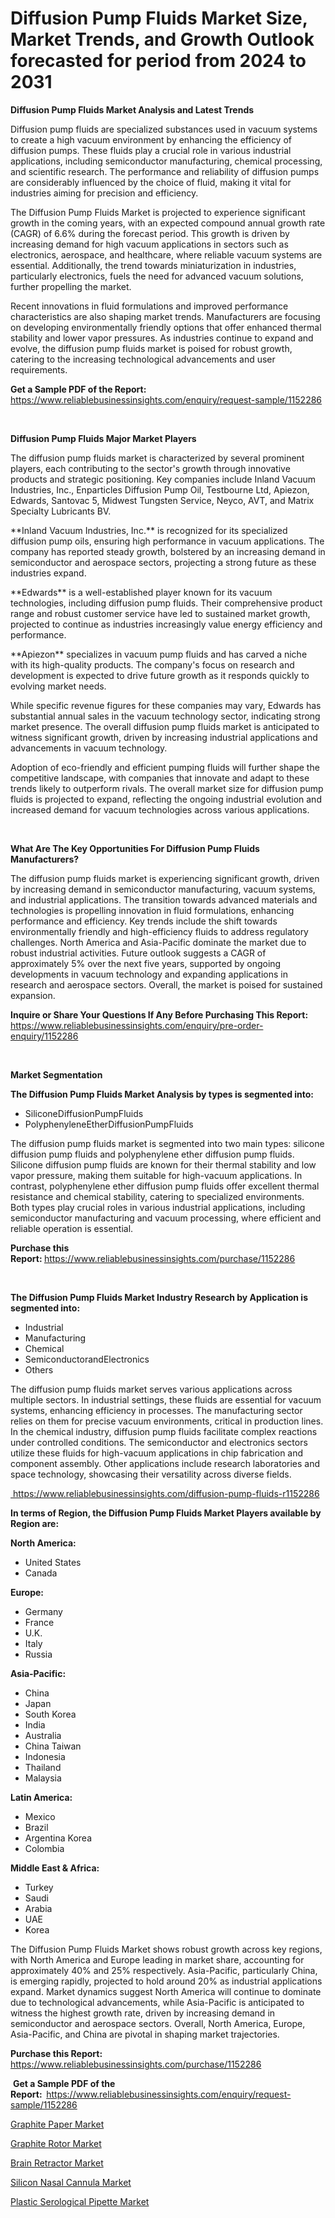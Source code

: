 <p><h1>Diffusion Pump Fluids Market Size, Market Trends, and Growth Outlook forecasted for period from 2024 to 2031</h1></p><p><strong>Diffusion Pump Fluids Market Analysis and Latest Trends</strong></p>
<p><p>Diffusion pump fluids are specialized substances used in vacuum systems to create a high vacuum environment by enhancing the efficiency of diffusion pumps. These fluids play a crucial role in various industrial applications, including semiconductor manufacturing, chemical processing, and scientific research. The performance and reliability of diffusion pumps are considerably influenced by the choice of fluid, making it vital for industries aiming for precision and efficiency.</p><p>The Diffusion Pump Fluids Market is projected to experience significant growth in the coming years, with an expected compound annual growth rate (CAGR) of 6.6% during the forecast period. This growth is driven by increasing demand for high vacuum applications in sectors such as electronics, aerospace, and healthcare, where reliable vacuum systems are essential. Additionally, the trend towards miniaturization in industries, particularly electronics, fuels the need for advanced vacuum solutions, further propelling the market.</p><p>Recent innovations in fluid formulations and improved performance characteristics are also shaping market trends. Manufacturers are focusing on developing environmentally friendly options that offer enhanced thermal stability and lower vapor pressures. As industries continue to expand and evolve, the diffusion pump fluids market is poised for robust growth, catering to the increasing technological advancements and user requirements.</p></p>
<p><strong>Get a Sample PDF of the Report:&nbsp;</strong> <a href="https://www.reliablebusinessinsights.com/enquiry/request-sample/1152286?utm_campaign=1094&utm_medium=2&utm_source=Github&utm_content=ia&utm_term=07112024&utm_id=diffusion-pump-fluids">https://www.reliablebusinessinsights.com/enquiry/request-sample/1152286</a></p>
<p>&nbsp;</p>
<p><strong>Diffusion Pump Fluids Major Market Players</strong></p>
<p><p>The diffusion pump fluids market is characterized by several prominent players, each contributing to the sector's growth through innovative products and strategic positioning. Key companies include Inland Vacuum Industries, Inc., Enparticles Diffusion Pump Oil, Testbourne Ltd, Apiezon, Edwards, Santovac 5, Midwest Tungsten Service, Neyco, AVT, and Matrix Specialty Lubricants BV.</p><p>**Inland Vacuum Industries, Inc.** is recognized for its specialized diffusion pump oils, ensuring high performance in vacuum applications. The company has reported steady growth, bolstered by an increasing demand in semiconductor and aerospace sectors, projecting a strong future as these industries expand.</p><p>**Edwards** is a well-established player known for its vacuum technologies, including diffusion pump fluids. Their comprehensive product range and robust customer service have led to sustained market growth, projected to continue as industries increasingly value energy efficiency and performance.</p><p>**Apiezon** specializes in vacuum pump fluids and has carved a niche with its high-quality products. The company's focus on research and development is expected to drive future growth as it responds quickly to evolving market needs.</p><p>While specific revenue figures for these companies may vary, Edwards has substantial annual sales in the vacuum technology sector, indicating strong market presence. The overall diffusion pump fluids market is anticipated to witness significant growth, driven by increasing industrial applications and advancements in vacuum technology. </p><p>Adoption of eco-friendly and efficient pumping fluids will further shape the competitive landscape, with companies that innovate and adapt to these trends likely to outperform rivals. The overall market size for diffusion pump fluids is projected to expand, reflecting the ongoing industrial evolution and increased demand for vacuum technologies across various applications.</p></p>
<p>&nbsp;</p>
<p><strong>What Are The Key Opportunities For Diffusion Pump Fluids Manufacturers?</strong></p>
<p><p>The diffusion pump fluids market is experiencing significant growth, driven by increasing demand in semiconductor manufacturing, vacuum systems, and industrial applications. The transition towards advanced materials and technologies is propelling innovation in fluid formulations, enhancing performance and efficiency. Key trends include the shift towards environmentally friendly and high-efficiency fluids to address regulatory challenges. North America and Asia-Pacific dominate the market due to robust industrial activities. Future outlook suggests a CAGR of approximately 5% over the next five years, supported by ongoing developments in vacuum technology and expanding applications in research and aerospace sectors. Overall, the market is poised for sustained expansion.</p></p>
<p><strong>Inquire or Share Your Questions If Any Before Purchasing This Report:</strong> <a href="https://www.reliablebusinessinsights.com/enquiry/pre-order-enquiry/1152286?utm_campaign=1094&utm_medium=2&utm_source=Github&utm_content=ia&utm_term=07112024&utm_id=diffusion-pump-fluids">https://www.reliablebusinessinsights.com/enquiry/pre-order-enquiry/1152286</a></p>
<p>&nbsp;</p>
<p><strong>Market Segmentation</strong></p>
<p><strong>The Diffusion Pump Fluids Market Analysis by types is segmented into:</strong></p>
<p><ul><li>SiliconeDiffusionPumpFluids</li><li>PolyphenyleneEtherDiffusionPumpFluids</li></ul></p>
<p><p>The diffusion pump fluids market is segmented into two main types: silicone diffusion pump fluids and polyphenylene ether diffusion pump fluids. Silicone diffusion pump fluids are known for their thermal stability and low vapor pressure, making them suitable for high-vacuum applications. In contrast, polyphenylene ether diffusion pump fluids offer excellent thermal resistance and chemical stability, catering to specialized environments. Both types play crucial roles in various industrial applications, including semiconductor manufacturing and vacuum processing, where efficient and reliable operation is essential.</p></p>
<p><strong>Purchase this Report:&nbsp;</strong><a href="https://www.reliablebusinessinsights.com/purchase/1152286?utm_campaign=1094&utm_medium=2&utm_source=Github&utm_content=ia&utm_term=07112024&utm_id=diffusion-pump-fluids">https://www.reliablebusinessinsights.com/purchase/1152286</a></p>
<p>&nbsp;</p>
<p><strong>The Diffusion Pump Fluids Market Industry Research by Application is segmented into:</strong></p>
<p><ul><li>Industrial</li><li>Manufacturing</li><li>Chemical</li><li>SemiconductorandElectronics</li><li>Others</li></ul></p>
<p><p>The diffusion pump fluids market serves various applications across multiple sectors. In industrial settings, these fluids are essential for vacuum systems, enhancing efficiency in processes. The manufacturing sector relies on them for precise vacuum environments, critical in production lines. In the chemical industry, diffusion pump fluids facilitate complex reactions under controlled conditions. The semiconductor and electronics sectors utilize these fluids for high-vacuum applications in chip fabrication and component assembly. Other applications include research laboratories and space technology, showcasing their versatility across diverse fields.</p></p>
<p><a href="https://www.reliablebusinessinsights.com/diffusion-pump-fluids-r1152286?utm_campaign=1094&utm_medium=2&utm_source=Github&utm_content=ia&utm_term=07112024&utm_id=diffusion-pump-fluids">&nbsp;https://www.reliablebusinessinsights.com/diffusion-pump-fluids-r1152286</a></p>
<p><strong>In terms of Region, the Diffusion Pump Fluids Market Players available by Region are:</strong></p>
<p>
    <p> <strong> North America: </strong>
        <ul>
            <li>United States</li>
            <li>Canada</li>
        </ul>
        </p> 
    <p> <strong> Europe: </strong>
        <ul>
            <li>Germany</li>
            <li>France</li>
            <li>U.K.</li>
            <li>Italy</li>
            <li>Russia</li>
        </ul>
        </p> 
    <p> <strong> Asia-Pacific: </strong>
        <ul>
            <li>China</li>
            <li>Japan</li>
            <li>South Korea</li>
            <li>India</li>
            <li>Australia</li>
            <li>China Taiwan</li>
            <li>Indonesia</li>
            <li>Thailand</li>
            <li>Malaysia</li>
        </ul>
        </p> 
    <p> <strong> Latin America: </strong>
        <ul>
            <li>Mexico</li>
            <li>Brazil</li>
            <li>Argentina Korea</li>
            <li>Colombia</li>
        </ul>
        </p> 
    <p> <strong> Middle East & Africa: </strong>
        <ul>
            <li>Turkey</li>
            <li>Saudi</li>
            <li>Arabia</li>
            <li>UAE</li>
            <li>Korea</li>
        </ul>
    </p>
    </p>
<p><p>The Diffusion Pump Fluids Market shows robust growth across key regions, with North America and Europe leading in market share, accounting for approximately 40% and 25% respectively. Asia-Pacific, particularly China, is emerging rapidly, projected to hold around 20% as industrial applications expand. Market dynamics suggest North America will continue to dominate due to technological advancements, while Asia-Pacific is anticipated to witness the highest growth rate, driven by increasing demand in semiconductor and aerospace sectors. Overall, North America, Europe, Asia-Pacific, and China are pivotal in shaping market trajectories.</p></p>
<p><strong>Purchase this Report: </strong><a href="https://www.reliablebusinessinsights.com/purchase/1152286?utm_campaign=1094&utm_medium=2&utm_source=Github&utm_content=ia&utm_term=07112024&utm_id=diffusion-pump-fluids">https://www.reliablebusinessinsights.com/purchase/1152286</a></p>
<p>&nbsp;<strong>Get a Sample PDF of the Report:&nbsp;&nbsp;</strong><a href="https://www.reliablebusinessinsights.com/enquiry/request-sample/1152286?utm_campaign=1094&utm_medium=2&utm_source=Github&utm_content=ia&utm_term=07112024&utm_id=diffusion-pump-fluids">https://www.reliablebusinessinsights.com/enquiry/request-sample/1152286</a></p>
<p><strong></strong></p>
<p><p><a href="https://github.com/rieuydbalon3b/Market-Research-Report-List-1/blob/main/graphite-paper-market.md?utm_campaign=1094&utm_medium=2&utm_source=Github&utm_content=ia&utm_term=07112024&utm_id=diffusion-pump-fluids">Graphite Paper Market</a></p><p><a href="https://github.com/kiara3n0pau/Market-Research-Report-List-1/blob/main/graphite-rotor-market.md?utm_campaign=1094&utm_medium=2&utm_source=Github&utm_content=ia&utm_term=07112024&utm_id=diffusion-pump-fluids">Graphite Rotor Market</a></p><p><a href="https://issuu.com/reportprime-2/docs/brain-retractor-market-size-2030.pp_2eb064115ab077?utm_campaign=1094&utm_medium=2&utm_source=Github&utm_content=ia&utm_term=07112024&utm_id=diffusion-pump-fluids">Brain Retractor Market</a></p><p><a href="https://issuu.com/reportprime-2/docs/silicon-nasal-cannula-market-size-2_dadcc3707dc400?utm_campaign=1094&utm_medium=2&utm_source=Github&utm_content=ia&utm_term=07112024&utm_id=diffusion-pump-fluids">Silicon Nasal Cannula Market</a></p><p><a href="https://issuu.com/reportprime-2/docs/plastic-serological-pipette-market-_e23524b38ca82a?utm_campaign=1094&utm_medium=2&utm_source=Github&utm_content=ia&utm_term=07112024&utm_id=diffusion-pump-fluids">Plastic Serological Pipette Market</a></p></p>